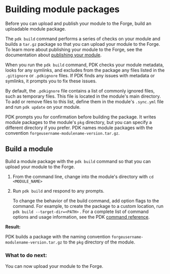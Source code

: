 # Building module packages

Before you can upload and publish your module to the Forge, build an uploadable
module package.

The `pdk build` command performs a series of checks on your module and builds a
`tar.gz` package so that you can upload your module to the Forge. To learn more
about publishing your module to the Forge, see the documentation about
[publishing your
module](https://puppet.com/docs/puppet/4.9/modules_publishing.html#removing-symlinks-from-your-module). 

When you run the `pdk build` command, PDK checks your module metadata, looks for
any symlinks, and excludes from the package any files listed in the `.gitignore`
or `.pdkignore` files. If PDK finds any issues with metadata or symlinks, it
prompts you to fix these issues.

By default, the `.pdkignore` file contains a list of commonly ignored files,
such as temporary files. This file is located in the module's main directory. To
add or remove files to this list, define them in the module's `.sync.yml` file
and run `pdk update` on your module.

PDK prompts you for confirmation before building the package. It writes module
packages to the module's `pkg` directory, but you can specify a different
directory if you prefer. PDK names module packages with the convention
`forgeusername-modulename-version.tar.gz`.

## Build a module

Build a module package with the `pdk build` command so that you can upload your
module to the Forge.

1.  From the command line, change into the module's directory with `cd
    <MODULE_NAME>`

2.  Run `pdk build` and respond to any prompts.

    To change the behavior of the build command, add option flags to the
    command. For example, to create the package to a custom location, run `pdk
    build --target-dir=<PATH>` . For a complete list of command options and
    usage information, see the PDK [command reference](pdk_reference.md).


**Result:**

PDK builds a package with the naming convention
`forgeusername-modulename-version.tar.gz` to the `pkg` directory of the module.

### What to do next:

You can now upload your module to the Forge.

